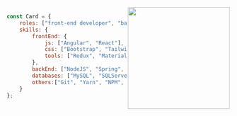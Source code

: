 <img align='right' src="https://cdn.dribbble.com/users/891352/screenshots/2569237/hex-a-portal.gif" width="230">

```javascript
const Card = {
    roles: ["front-end developer", "back-end developer", "Senior"],
    skills: {
        frontEnd: {
            js: ["Angular", "React"],
            css: ["Bootstrap", "TailwindCSS", "Styled-components", "MaterialUI"],
            tools: ["Redux", "MaterialUI"]
        },
        backEnd: ["NodeJS", "Spring", "Java"],
        databases: ["MySQL", "SQLServer", "PostgreSQL"],
        others:["Git", "Yarn", "NPM", "TypeScript"],
    }
};
